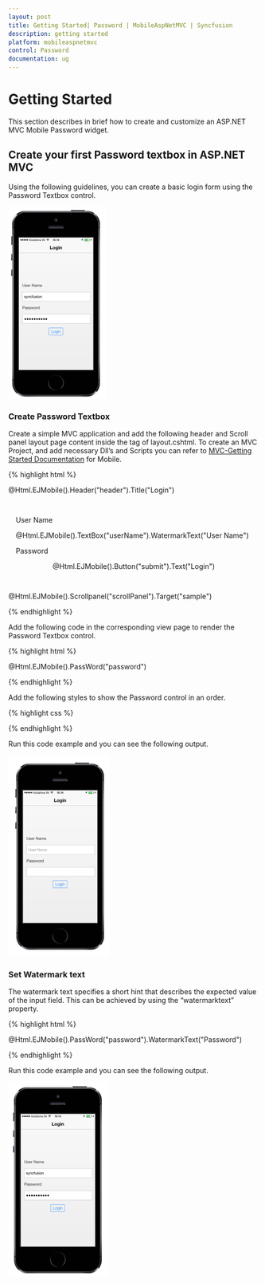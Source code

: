 ```yaml
---
layout: post
title: Getting Started| Password | MobileAspNetMVC | Syncfusion
description: getting started
platform: mobileaspnetmvc
control: Password
documentation: ug
---
```


# Getting Started

This section describes in brief how to create and customize an ASP.NET MVC Mobile Password widget.

## Create your first Password textbox in ASP.NET MVC

Using the following guidelines, you can create a basic login form using the Password Textbox control.

![](Getting-Started_images/Getting-Started_img1.png)



### Create Password Textbox

Create a simple MVC application and add the following header and Scroll panel layout page content inside the <body> tag of layout.cshtml. To create an MVC Project, and add necessary Dll’s and Scripts you can refer to [MVC-Getting Started Documentation](http://help.syncfusion.com/js/) for Mobile.  

{% highlight html %}

<!-- header control -->          

@Html.EJMobile().Header("header").Title("Login")

<div id="sample" class="sample">

<div class="container">

<form id="loginForm">

<label>

User Name

</label>

<div>

@Html.EJMobile().TextBox("userName").WatermarkText("User Name")                

</div>

<label>

Password

</label>



<!-- Add Password textbox here -->



<div class="submit">

@Html.EJMobile().Button("submit").Text("Login")

</div>

</form>

</div>

</div>

<!-- ScrollPanel -->
@Html.EJMobile().Scrollpanel("scrollPanel").Target("sample") 



{% endhighlight %}

Add the following code in the corresponding view page to render the Password Textbox control.

{% highlight html %}


<!-- Password textbox -->

<div>
@Html.EJMobile().PassWord("password") 

</div>




{% endhighlight %}

Add the following styles to show the Password control in an order. 

{% highlight css %}

<style>

.error {

color: red;

}



.sample {

display: table;

width: 100%;

}



.submit {

text-align: center;

}



form {

padding: 15px;

}



.container {

display: table-cell;

vertical-align: middle;

}

</style>



{% endhighlight %}

Run this code example and you can see the following output.

![](Getting-Started_images/Getting-Started_img2.png)



### Set Watermark text

The watermark text specifies a short hint that describes the expected value of the input field. This can be achieved by using the “watermarktext” property.

{% highlight html %}


@Html.EJMobile().PassWord("password").WatermarkText("Password")


{% endhighlight %}

Run this code example and you can see the following output.

![](Getting-Started_images/Getting-Started_img3.png)



